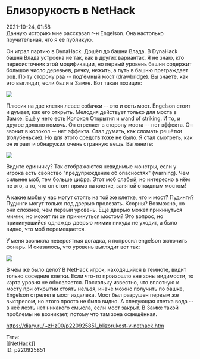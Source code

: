 Близорукость в NetHack
=======================

   
 2021-10-24, 01:58   
  Данную историю мне рассказал г-н Engelson. Она настолько поучительная, что я её публикую.   
   
 Он играл партию в DynaHack. Дошёл до башни Влада. В DynaHack башня Влада устроена не так, как в других вариантах. Я не знаю, кто первоисточник этой модификации, но первый уровень башни содержит большое число деревьев, речку, нежить, а путь в башню преграждает ров. По ту сторону рва -- под'ёмный мост (drawbridge). Вы знаете, как это выглядит, если были в Замке. Вот такая позиция:   
   
  ![](https://d.radikal.ru/d20/2110/52/1bf0bbb0cbff.jpg)    
   
 Плюсик на две клетки левее собачки -- это и есть мост. Engelson стоит и думает, как его открыть. Мелодия действует только для моста в Замке. Ещё у него есть Колокол Открытия и wand of striking. И то, и другое должно помочь. Он стреляет в сторону моста -- нет эффекта. Он звонит в колокол -- нет эффекта. Стал думать, как сломать решётки (голубенькие). Но для этого средств тоже не было. Я стал смотреть, как он играет и обнаружил очень странную вещь. Взгляните:   
   
  ![](https://c.radikal.ru/c26/2110/a5/78bf3e464abb.jpg)    
   
 Видите единичку? Так отображаются невидимые монстры, если у игрока есть свойство "предупреждение об опасностях" (warning). Чем сильнее моб, тем больше цифра. Этот моб слабый, но интересно в нём не это, а то, что он стоит прямо на клетке, занятой откидным мостом!   
   
 А какие мобы у нас могут стоять на той же клетке, что и мост? Пудинги? Пудинги могут только под дверью пролезать. Ксорны? Возможно, но они сложнее, чем первый уровень. Ещё дверью может прикинуться мимик, но может ли он прикинуться мостом? Это вопрос, но прикинувшийся однажды дверью мимик никуда не уходит, а было видно, что моб перемещается.   
   
 У меня возникла невероятная догадка, я попросил engelson включить фонарь. И оказалось, что уровень выглядит вот так:   
   
  ![](https://c.radikal.ru/c43/2110/d0/1b0ad0e879a1.png)    
   
 В чём же было дело? В NetHack игрок, находящийся в темноте, видит только соседние клетки. Если что-то произошло вне зоны видимости, то карта уровня не обновляется. Поскольку известно, что вплотную к мосту при открытии стоять нельзя, иначе можно получить по башке, Engelson стрелял в мост издалека. Мост был разрушен первым же выстрелом, но этого просто не было видно. А следующая клетка вода -- в неё лезть нет никакого смысла, если мост закрыт. В Замке такой проблемы не возникает, потому что там зона освещённая.   
    
 <https://diary.ru/~zHz00/p220925851_blizorukost-v-nethack.htm>   
   
 Теги:   
 [[NetHack]]   
 ID: p220925851